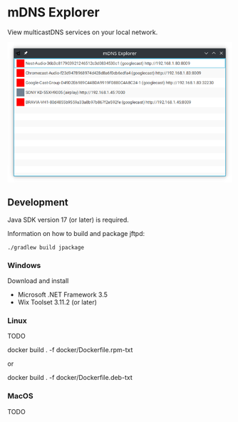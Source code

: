 # mDNS Explorer

View multicastDNS services on your local network.

![mDNS-Explorer](doc/mDNS-Explorer.png)


## Development

Java SDK version 17 (or later) is required.

Information on how to build and package jftpd:

```shell
./gradlew build jpackage
```

### Windows

Download and install
- Microsoft .NET Framework 3.5
- Wix Toolset 3.11.2 (or later)


### Linux

TODO

docker build . -f docker/Dockerfile.rpm-txt

or

docker build . -f docker/Dockerfile.deb-txt

### MacOS

TODO
